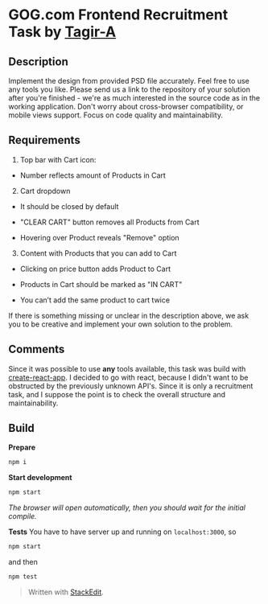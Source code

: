 # GOG.com Frontend Recruitment Task by [Tagir-A](https://tagir-a.github.io/)

## Description

Implement the design from provided PSD file accurately. Feel free to use any tools you like. Please send us a link to the repository of your solution after you're finished - we're as much interested in the source code as in the working application.
Don't worry about cross-browser compatibility, or mobile views support. Focus on code quality and maintainability.

## Requirements

1.  Top bar with Cart icon:

* Number reflects amount of Products in Cart

2.  Cart dropdown

* It should be closed by default

* "CLEAR CART" button removes all Products from Cart

* Hovering over Product reveals "Remove" option

3.  Content with Products that you can add to Cart

* Clicking on price button adds Product to Cart

* Products in Cart should be marked as "IN CART"

* You can’t add the same product to cart twice

If there is something missing or unclear in the description above, we ask you to be creative and implement your own solution to the problem.

## Comments

Since it was possible to use **any** tools available, this task was build with [create-react-app](https://github.com/facebook/create-react-app).
I decided to go with react, because I didn't want to be obstructed by the previously unknown API's. Since it is only a recruitment task, and I suppose the point is to check the overall structure and maintainability.

## Build

**Prepare**

```javascript
npm i
```

**Start development**

```javascript
npm start
```

_The browser will open automatically, then you should wait for the initial compile._

**Tests**
You have to have server up and running on `localhost:3000`, so

```javascript
npm start
```

and then

```javascript
npm test
```

> Written with [StackEdit](https://stackedit.io/).
